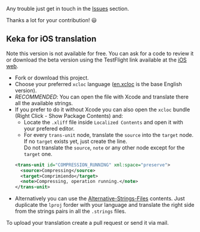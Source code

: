 Any trouble just get in touch in the [Issues](https://github.com/aonez/Keka/issues) section.

Thanks a lot for your contribution! 😃

## Keka for iOS translation

Note this version is not available for free. You can ask for a code to review it or download the beta version using the TestFlight link available at the [iOS web](https://ios.keka.io).

- Fork or download this project.
- Choose your preferred `xcloc` language ([en.xcloc](en.xcloc) is the base English version).
- *RECOMMENDED*: You can open the file with Xcode and translate there all the available strings.
- If you prefer to do it without Xcode you can also open the `xcloc` bundle (Right Click - Show Package Contents) and:
  - Locate the `.xliff` file inside `Localized Contents` and open it with your prefered editor.
  - For every `trans-unit` node, translate the `source` into the `target` node. If no `target` exists yet, just create the line.<br />
    Do not translate the `source`, `note` or any other node except for the `target` one.
  ```xml
  <trans-unit id="COMPRESSION_RUNNING" xml:space="preserve">
    <source>Compressing</source>
    <target>Comprimiendo</target>
    <note>Compressing, operation running.</note>
  </trans-unit>
  ```
- Alternatively you can use the [Alternative-Strings-Files](Alternative-Strings-Files) contents. Just duplicate the `lproj` forder with your language and translate the right side from the strings pairs in all the `.strings` files.

To upload your translation create a pull request or send it via mail.
